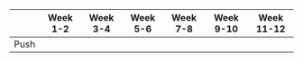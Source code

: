 | | Week 1-2 |  Week 3-4 | Week 5-6 | Week 7-8 | Week 9-10 | Week 11-12 |
| ---- | ---- | ----- | ------ | ----- | ----- | ----- |
| Push 